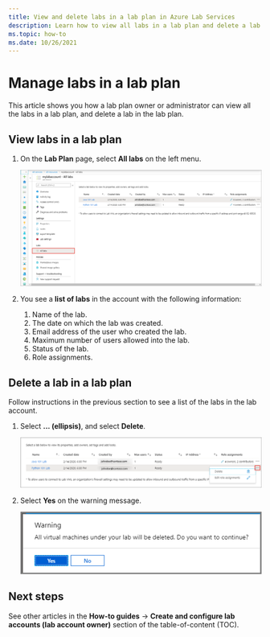 ```yaml
---
title: View and delete labs in a lab plan in Azure Lab Services
description: Learn how to view all labs in a lab plan and delete a lab from the lab plan. 
ms.topic: how-to
ms.date: 10/26/2021
---
```


# Manage labs in a lab plan

This article shows you how a lab plan owner or administrator can view all the labs in a lab plan, and delete a lab in the lab plan.

## View labs in a lab plan

1. On the **Lab Plan** page, select **All labs** on the left menu.

    ![Labs in the account](./media/how-to-manage-lab-accounts/labs-in-account.png)
1. You see a **list of labs** in the account with the following information:
    1. Name of the lab.
    2. The date on which the lab was created.
    3. Email address of the user who created the lab.
    4. Maximum number of users allowed into the lab.
    5. Status of the lab.
    6. Role assignments.

## Delete a lab in a lab plan

Follow instructions in the previous section to see a list of the labs in the lab account.

1. Select **... (ellipsis)**, and select **Delete**.

    ![Delete a lab - button](./media/how-to-manage-lab-accounts/delete-lab-button.png)
2. Select **Yes** on the warning message.

    ![Confirm lab deletion](./media/how-to-manage-lab-accounts/confirm-lab-delete.png)

## Next steps
See other articles in the **How-to guides** -> **Create and configure lab accounts (lab account owner)** section of the table-of-content (TOC). 